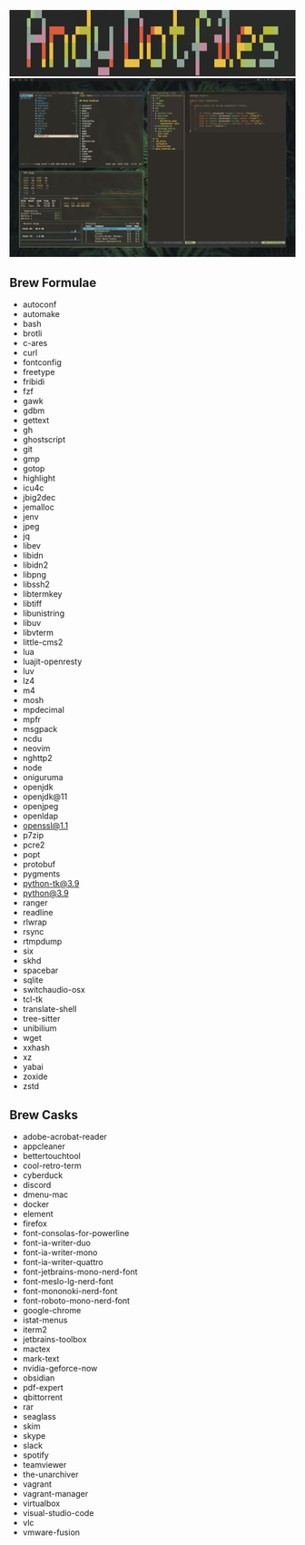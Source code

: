 ![alt text](https://github.com/andynameistaken/dotfiles/blob/master/image_dotfiles.png)
![alt text](https://github.com/andynameistaken/dotfiles/blob/master/desktop.png)

## Brew Formulae

* autoconf
* automake
* bash
* brotli
* c-ares
* curl
* fontconfig
* freetype
* fribidi
* fzf
* gawk
* gdbm
* gettext
* gh
* ghostscript
* git
* gmp
* gotop
* highlight
* icu4c
* jbig2dec
* jemalloc
* jenv
* jpeg
* jq
* libev
* libidn
* libidn2
* libpng
* libssh2
* libtermkey
* libtiff
* libunistring
* libuv
* libvterm
* little-cms2
* lua
* luajit-openresty
* luv
* lz4
* m4
* mosh
* mpdecimal
* mpfr
* msgpack
* ncdu
* neovim
* nghttp2
* node
* oniguruma
* openjdk
* openjdk@11
* openjpeg
* openldap
* openssl@1.1
* p7zip
* pcre2
* popt
* protobuf
* pygments
* python-tk@3.9
* python@3.9
* ranger
* readline
* rlwrap
* rsync
* rtmpdump
* six
* skhd
* spacebar
* sqlite
* switchaudio-osx
* tcl-tk
* translate-shell
* tree-sitter
* unibilium
* wget
* xxhash
* xz
* yabai
* zoxide
* zstd

## Brew Casks

* adobe-acrobat-reader
* appcleaner
* bettertouchtool
* cool-retro-term
* cyberduck
* discord
* dmenu-mac
* docker
* element
* firefox
* font-consolas-for-powerline
* font-ia-writer-duo
* font-ia-writer-mono
* font-ia-writer-quattro
* font-jetbrains-mono-nerd-font
* font-meslo-lg-nerd-font
* font-mononoki-nerd-font
* font-roboto-mono-nerd-font
* google-chrome
* istat-menus
* iterm2
* jetbrains-toolbox
* mactex
* mark-text
* nvidia-geforce-now
* obsidian
* pdf-expert
* qbittorrent
* rar
* seaglass
* skim
* skype
* slack
* spotify
* teamviewer
* the-unarchiver
* vagrant
* vagrant-manager
* virtualbox
* visual-studio-code
* vlc
* vmware-fusion
